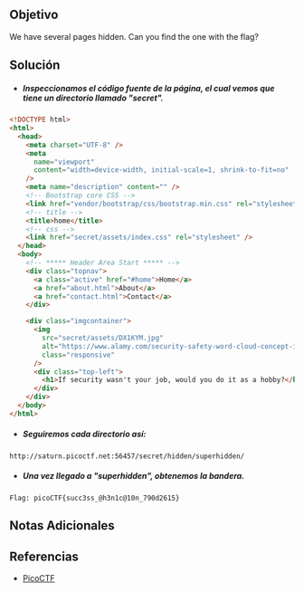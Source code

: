 ## Objetivo
We have several pages hidden. Can you find the one with the flag?
## Solución
- ##### Inspeccionamos el código fuente de la página, el cual vemos que tiene un directorio llamado "secret".
```html
<!DOCTYPE html>
<html>
  <head>
    <meta charset="UTF-8" />
    <meta
      name="viewport"
      content="width=device-width, initial-scale=1, shrink-to-fit=no"
    />
    <meta name="description" content="" />
    <!-- Bootstrap core CSS -->
    <link href="vendor/bootstrap/css/bootstrap.min.css" rel="stylesheet" />
    <!-- title -->
    <title>home</title>
    <!-- css -->
    <link href="secret/assets/index.css" rel="stylesheet" />
  </head>
  <body>
    <!-- ***** Header Area Start ***** -->
    <div class="topnav">
      <a class="active" href="#home">Home</a>
      <a href="about.html">About</a>
      <a href="contact.html">Contact</a>
    </div>

    <div class="imgcontainer">
      <img
        src="secret/assets/DX1KYM.jpg"
        alt="https://www.alamy.com/security-safety-word-cloud-concept-image-image67649784.html"
        class="responsive"
      />
      <div class="top-left">
        <h1>If security wasn't your job, would you do it as a hobby?</h1>
      </div>
    </div>
  </body>
</html>
```

- ##### Seguiremos cada directorio así:
```
http://saturn.picoctf.net:56457/secret/hidden/superhidden/
```

- ##### Una vez llegado a "superhidden", obtenemos la bandera.
```
Flag: picoCTF{succ3ss_@h3n1c@10n_790d2615}
```
## Notas Adicionales
## Referencias
- [PicoCTF](https://play.picoctf.org)